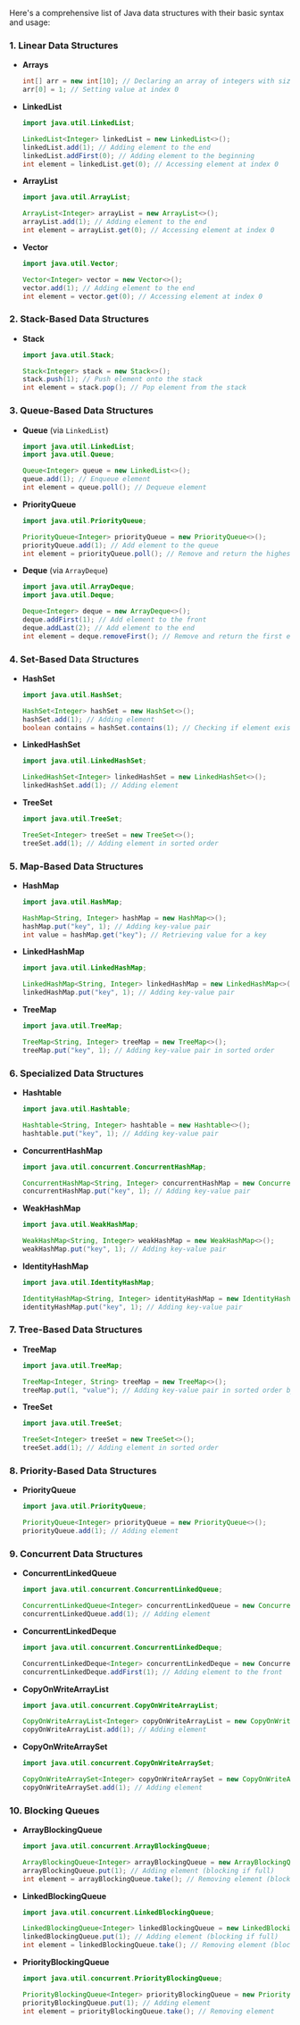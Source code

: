 Here's a comprehensive list of Java data structures with their basic syntax and usage:

### **1. Linear Data Structures**

- **Arrays**
  ```java
  int[] arr = new int[10]; // Declaring an array of integers with size 10
  arr[0] = 1; // Setting value at index 0
  ```

- **LinkedList**
  ```java
  import java.util.LinkedList;

  LinkedList<Integer> linkedList = new LinkedList<>();
  linkedList.add(1); // Adding element to the end
  linkedList.addFirst(0); // Adding element to the beginning
  int element = linkedList.get(0); // Accessing element at index 0
  ```

- **ArrayList**
  ```java
  import java.util.ArrayList;

  ArrayList<Integer> arrayList = new ArrayList<>();
  arrayList.add(1); // Adding element to the end
  int element = arrayList.get(0); // Accessing element at index 0
  ```

- **Vector**
  ```java
  import java.util.Vector;

  Vector<Integer> vector = new Vector<>();
  vector.add(1); // Adding element to the end
  int element = vector.get(0); // Accessing element at index 0
  ```

### **2. Stack-Based Data Structures**

- **Stack**
  ```java
  import java.util.Stack;

  Stack<Integer> stack = new Stack<>();
  stack.push(1); // Push element onto the stack
  int element = stack.pop(); // Pop element from the stack
  ```

### **3. Queue-Based Data Structures**

- **Queue** (via `LinkedList`)
  ```java
  import java.util.LinkedList;
  import java.util.Queue;

  Queue<Integer> queue = new LinkedList<>();
  queue.add(1); // Enqueue element
  int element = queue.poll(); // Dequeue element
  ```

- **PriorityQueue**
  ```java
  import java.util.PriorityQueue;

  PriorityQueue<Integer> priorityQueue = new PriorityQueue<>();
  priorityQueue.add(1); // Add element to the queue
  int element = priorityQueue.poll(); // Remove and return the highest priority element
  ```

- **Deque** (via `ArrayDeque`)
  ```java
  import java.util.ArrayDeque;
  import java.util.Deque;

  Deque<Integer> deque = new ArrayDeque<>();
  deque.addFirst(1); // Add element to the front
  deque.addLast(2); // Add element to the end
  int element = deque.removeFirst(); // Remove and return the first element
  ```

### **4. Set-Based Data Structures**

- **HashSet**
  ```java
  import java.util.HashSet;

  HashSet<Integer> hashSet = new HashSet<>();
  hashSet.add(1); // Adding element
  boolean contains = hashSet.contains(1); // Checking if element exists
  ```

- **LinkedHashSet**
  ```java
  import java.util.LinkedHashSet;

  LinkedHashSet<Integer> linkedHashSet = new LinkedHashSet<>();
  linkedHashSet.add(1); // Adding element
  ```

- **TreeSet**
  ```java
  import java.util.TreeSet;

  TreeSet<Integer> treeSet = new TreeSet<>();
  treeSet.add(1); // Adding element in sorted order
  ```

### **5. Map-Based Data Structures**

- **HashMap**
  ```java
  import java.util.HashMap;

  HashMap<String, Integer> hashMap = new HashMap<>();
  hashMap.put("key", 1); // Adding key-value pair
  int value = hashMap.get("key"); // Retrieving value for a key
  ```

- **LinkedHashMap**
  ```java
  import java.util.LinkedHashMap;

  LinkedHashMap<String, Integer> linkedHashMap = new LinkedHashMap<>();
  linkedHashMap.put("key", 1); // Adding key-value pair
  ```

- **TreeMap**
  ```java
  import java.util.TreeMap;

  TreeMap<String, Integer> treeMap = new TreeMap<>();
  treeMap.put("key", 1); // Adding key-value pair in sorted order
  ```

### **6. Specialized Data Structures**

- **Hashtable**
  ```java
  import java.util.Hashtable;

  Hashtable<String, Integer> hashtable = new Hashtable<>();
  hashtable.put("key", 1); // Adding key-value pair
  ```

- **ConcurrentHashMap**
  ```java
  import java.util.concurrent.ConcurrentHashMap;

  ConcurrentHashMap<String, Integer> concurrentHashMap = new ConcurrentHashMap<>();
  concurrentHashMap.put("key", 1); // Adding key-value pair
  ```

- **WeakHashMap**
  ```java
  import java.util.WeakHashMap;

  WeakHashMap<String, Integer> weakHashMap = new WeakHashMap<>();
  weakHashMap.put("key", 1); // Adding key-value pair
  ```

- **IdentityHashMap**
  ```java
  import java.util.IdentityHashMap;

  IdentityHashMap<String, Integer> identityHashMap = new IdentityHashMap<>();
  identityHashMap.put("key", 1); // Adding key-value pair
  ```

### **7. Tree-Based Data Structures**

- **TreeMap**
  ```java
  import java.util.TreeMap;

  TreeMap<Integer, String> treeMap = new TreeMap<>();
  treeMap.put(1, "value"); // Adding key-value pair in sorted order by keys
  ```

- **TreeSet**
  ```java
  import java.util.TreeSet;

  TreeSet<Integer> treeSet = new TreeSet<>();
  treeSet.add(1); // Adding element in sorted order
  ```

### **8. Priority-Based Data Structures**

- **PriorityQueue**
  ```java
  import java.util.PriorityQueue;

  PriorityQueue<Integer> priorityQueue = new PriorityQueue<>();
  priorityQueue.add(1); // Adding element
  ```

### **9. Concurrent Data Structures**

- **ConcurrentLinkedQueue**
  ```java
  import java.util.concurrent.ConcurrentLinkedQueue;

  ConcurrentLinkedQueue<Integer> concurrentLinkedQueue = new ConcurrentLinkedQueue<>();
  concurrentLinkedQueue.add(1); // Adding element
  ```

- **ConcurrentLinkedDeque**
  ```java
  import java.util.concurrent.ConcurrentLinkedDeque;

  ConcurrentLinkedDeque<Integer> concurrentLinkedDeque = new ConcurrentLinkedDeque<>();
  concurrentLinkedDeque.addFirst(1); // Adding element to the front
  ```

- **CopyOnWriteArrayList**
  ```java
  import java.util.concurrent.CopyOnWriteArrayList;

  CopyOnWriteArrayList<Integer> copyOnWriteArrayList = new CopyOnWriteArrayList<>();
  copyOnWriteArrayList.add(1); // Adding element
  ```

- **CopyOnWriteArraySet**
  ```java
  import java.util.concurrent.CopyOnWriteArraySet;

  CopyOnWriteArraySet<Integer> copyOnWriteArraySet = new CopyOnWriteArraySet<>();
  copyOnWriteArraySet.add(1); // Adding element
  ```

### **10. Blocking Queues**

- **ArrayBlockingQueue**
  ```java
  import java.util.concurrent.ArrayBlockingQueue;

  ArrayBlockingQueue<Integer> arrayBlockingQueue = new ArrayBlockingQueue<>(10);
  arrayBlockingQueue.put(1); // Adding element (blocking if full)
  int element = arrayBlockingQueue.take(); // Removing element (blocking if empty)
  ```

- **LinkedBlockingQueue**
  ```java
  import java.util.concurrent.LinkedBlockingQueue;

  LinkedBlockingQueue<Integer> linkedBlockingQueue = new LinkedBlockingQueue<>();
  linkedBlockingQueue.put(1); // Adding element (blocking if full)
  int element = linkedBlockingQueue.take(); // Removing element (blocking if empty)
  ```

- **PriorityBlockingQueue**
  ```java
  import java.util.concurrent.PriorityBlockingQueue;

  PriorityBlockingQueue<Integer> priorityBlockingQueue = new PriorityBlockingQueue<>();
  priorityBlockingQueue.put(1); // Adding element
  int element = priorityBlockingQueue.take(); // Removing element
  ```

